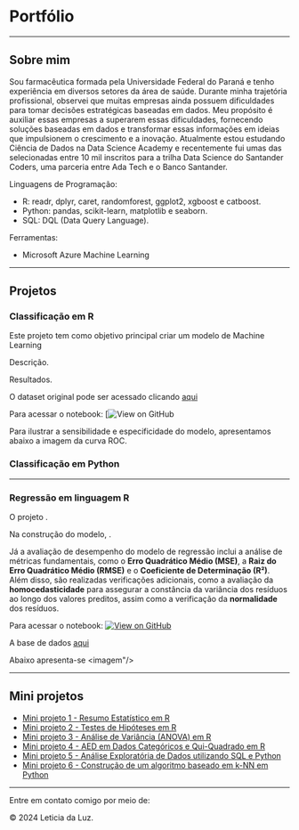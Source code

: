 # Portfólio

---
## Sobre mim
Sou farmacêutica formada pela Universidade Federal do Paraná e tenho experiência em diversos setores da área de saúde. Durante minha trajetória profissional, observei que muitas empresas ainda possuem dificuldades para tomar decisões estratégicas baseadas em dados. Meu propósito é auxiliar essas empresas a superarem essas dificuldades, fornecendo soluções baseadas em dados e transformar essas informações em ideias que impulsionem o crescimento e a inovação. Atualmente estou estudando Ciência de Dados na Data Science Academy e recentemente fui umas das selecionadas entre 10 mil inscritos para a trilha Data Science do Santander Coders, uma parceria entre Ada Tech e o Banco Santander.

Linguagens de Programação:
- R: readr, dplyr, caret, randomforest, ggplot2, xgboost e catboost.
- Python: pandas, scikit-learn, matplotlib e seaborn.
- SQL: DQL (Data Query Language).

Ferramentas:
- Microsoft Azure Machine Learning
  
---
## Projetos

### Classificação  em R
<span style="font-size: 14px;"> Este projeto tem como objetivo principal criar um modelo de Machine Learning 

<span style="font-size: 14px;">Descrição. 

<span style="font-size: 14px;">Resultados. 

<span style="font-size: 14px;">O dataset original pode ser acessado clicando [aqui]() 

<span style="font-size: 14px;">Para acessar o notebook: [![View on GitHub]()

Para ilustrar a sensibilidade e especificidade do modelo, apresentamos abaixo a imagem da curva ROC.
<imagem/>


### Classificação em Python 

---

### Regressão em linguagem R

<span style="font-size: 14px;"> O projeto . 

<span style="font-size: 14px;">Na construção do modelo, . 

<span style="font-size: 14px;">Já a avaliação de desempenho do modelo de regressão inclui a análise de métricas fundamentais, como o **Erro Quadrático Médio (MSE)**, a **Raiz do Erro Quadrático Médio (RMSE)** e o **Coeficiente de Determinação (R²)**. Além disso, são realizadas verificações adicionais, como a avaliação da **homocedasticidade** para assegurar a constância da variância dos resíduos ao longo dos valores preditos, assim como a verificação da **normalidade** dos resíduos.

<span style="font-size: 14px;">Para acessar o notebook: [![View on GitHub](https://img.shields.io/badge/GitHub-View_on_GitHub-blue?logo=GitHub)](https://github.com/leticiadluz/mini_projetos_ML_R/blob/main/Consumo_carros_eletricos_ML.ipynb)

<span style="font-size: 14px;">A base de dados [aqui]()

<span style="font-size: 14px;">Abaixo apresenta-se 
<imagem"/>

---

## Mini projetos

- [Mini projeto 1 - Resumo Estatístico em R](https://github.com/leticiadluz/estatistica_com_R/blob/main/Resumo_Estatistica_R_Jupyter.ipynb)
- [Mini projeto 2 - Testes de Hipóteses em R](https://github.com/leticiadluz/estatistica_com_R/blob/main/Teste_Hipotese.ipynb)
- [Mini projeto 3 - Análise de Variância (ANOVA) em R ](https://github.com/leticiadluz/estatistica_com_R/blob/main/Anova_R.ipynb)
- [Mini projeto 4 - AED em Dados Categóricos e Qui-Quadrado em R](https://github.com/leticiadluz/AED_categoricos-qui_quadrado_R/blob/main/AED_Categoricos.ipynb)
- [Mini projeto 5 - Análise Exploratória de Dados utilizando SQL e Python](https://github.com/leticiadluz/projetos_ADA/blob/main/banco_dados/Projeto_banco_dados.ipynb)
- [Mini projeto 6 - Construção de um algoritmo baseado em k-NN em Python](https://github.com/leticiadluz/projetos_ADA/blob/main/logica_programacao_II/KNN_projeto_carteira_investimentos.ipynb)


---
Entre em contato comigo por meio de:

© 2024 Leticia da Luz. 

